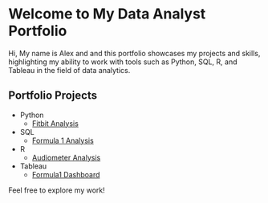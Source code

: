 # Welcome to My Data Analyst Portfolio

Hi, My name is Alex and and this portfolio showcases my projects and skills, highlighting my ability to work with tools such as Python, SQL, R, and Tableau in the field of data analytics.

## Portfolio Projects
* Python
    * [Fitbit Analysis](https://github.com/low-alex/data_analyst_portfolio/blob/main/Fitbit/fitbit_analysis.ipynb)
* SQL
    * [Formula 1 Analysis](https://github.com/low-alex/data_analyst_portfolio/tree/main/Formula1)
* R
    * [Audiometer Analysis](https://github.com/low-alex/data_analyst_portfolio/tree/main/Audiometer)
* Tableau
    * [Formula1 Dashboard](https://public.tableau.com/app/profile/alex.low7956/viz/f1_workbook/Formula1Dashboard?publish=yes)

Feel free to explore my work!
